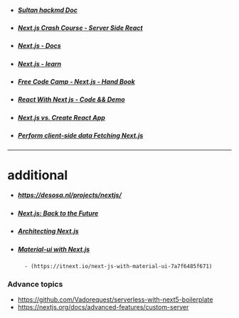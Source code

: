 
- ##### [Sultan hackmd Doc ](https://hackmd.io/@r8krHwtwTuOxVcFXcTrxmA/B1gpaiqgw)

- ##### [Next.js Crash Course - Server Side React](https://www.youtube.com/watch?v=IkOVe40Sy0U&t=1963s)

- ##### [Next.js - Docs](https://nextjs.org/docs)

- ##### [Next.js - learn](https://nextjs.org/learn/basics/create-nextjs-app)

- ##### [Free Code Camp - Next.js - Hand Book](https://www.freecodecamp.org/news/the-next-js-handbook/)

- ##### [React With Next js - Code && Demo ](https://scotch.io/tutorials/react-universal-with-next-js-server-side-react)

- ##### [Next.js vs. Create React App](https://blog.logrocket.com/next-js-vs-create-react-app/)

- ##### [Perform client-side data Fetching Next.js](https://stackoverflow.com/questions/60323380/how-to-perform-client-side-data-fetching-in-next-js)






---

# additional
- ##### https://desosa.nl/projects/nextjs/
- ##### [Next.js: Back to the Future](https://desosa.nl/projects/nextjs/2020/03/03/vision.html)
- ##### [Architecting Next.js](https://desosa.nl/projects/nextjs/2020/03/14/architecture.html)
- ##### [Material-ui with Next.js](https://github.com/mui-org/material-ui/tree/master/examples/nextjs)
        - (https://itnext.io/next-js-with-material-ui-7a7f6485f671)
### Advance topics
- https://github.com/Vadorequest/serverless-with-next5-boilerplate
- https://nextjs.org/docs/advanced-features/custom-server
